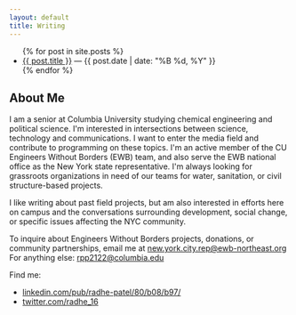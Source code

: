 ```yaml
---
layout: default
title: Writing
---
```


<ul>
    {% for post in site.posts %}
    <li>
        <a href="{{ post.url }}" title="Permanent link to: '{{ post.title }}'">{{ post.title }}</a>
        &mdash;
        <time class="post__date" datetime="{{ post.date | date: "%Y-%m-%d" }}" pubdate="">{{ post.date | date: "%B %d, %Y"  }}</time>
    </li>
    {% endfor %}
</ul>

## About Me

I am a senior at Columbia University studying chemical engineering and political science. I'm interested in intersections between science, technology and communications. I want to enter the media field and contribute to programming on these topics. I'm an active member of the CU Engineers Without Borders (EWB) team, and also serve the EWB national office as the New York state representative. I'm always looking for grassroots organizations in need of our teams for water, sanitation, or civil structure-based projects.

I like writing about past field projects, but am also interested in efforts here on campus and the conversations surrounding development, social change, or specific issues affecting the NYC community.

To inquire about Engineers Without Borders projects, donations, or community partnerships, email me at new.york.city.rep@ewb-northeast.org
For anything else: rpp2122@columbia.edu

Find me:

   - [linkedin.com/pub/radhe-patel/80/b08/b97/](http://linkedin.com/pub/radhe-patel/80/b08/b97/)
   - [twitter.com/radhe_16](http://twitter.com/radhe_16/)
